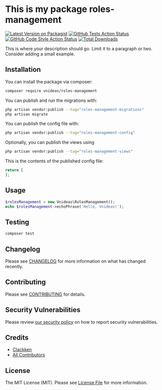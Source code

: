 # This is my package roles-management

[![Latest Version on Packagist](https://img.shields.io/packagist/v/vnideas/roles-management.svg?style=flat-square)](https://packagist.org/packages/vnideas/roles-management)
[![GitHub Tests Action Status](https://img.shields.io/github/actions/workflow/status/vnideas/roles-management/run-tests.yml?branch=main&label=tests&style=flat-square)](https://github.com/vnideas/roles-management/actions?query=workflow%3Arun-tests+branch%3Amain)
[![GitHub Code Style Action Status](https://img.shields.io/github/actions/workflow/status/vnideas/roles-management/fix-php-code-styling.yml?branch=main&label=code%20style&style=flat-square)](https://github.com/vnideas/roles-management/actions?query=workflow%3A"Fix+PHP+code+styling"+branch%3Amain)
[![Total Downloads](https://img.shields.io/packagist/dt/vnideas/roles-management.svg?style=flat-square)](https://packagist.org/packages/vnideas/roles-management)



This is where your description should go. Limit it to a paragraph or two. Consider adding a small example.

## Installation

You can install the package via composer:

```bash
composer require vnideas/roles-management
```

You can publish and run the migrations with:

```bash
php artisan vendor:publish --tag="roles-management-migrations"
php artisan migrate
```

You can publish the config file with:

```bash
php artisan vendor:publish --tag="roles-management-config"
```

Optionally, you can publish the views using

```bash
php artisan vendor:publish --tag="roles-management-views"
```

This is the contents of the published config file:

```php
return [
];
```

## Usage

```php
$rolesManagement = new Vnideas\RolesManagement();
echo $rolesManagement->echoPhrase('Hello, Vnideas!');
```

## Testing

```bash
composer test
```

## Changelog

Please see [CHANGELOG](CHANGELOG.md) for more information on what has changed recently.

## Contributing

Please see [CONTRIBUTING](.github/CONTRIBUTING.md) for details.

## Security Vulnerabilities

Please review [our security policy](../../security/policy) on how to report security vulnerabilities.

## Credits

- [Clackken](https://github.com/clackken-vni)
- [All Contributors](../../contributors)

## License

The MIT License (MIT). Please see [License File](LICENSE.md) for more information.
